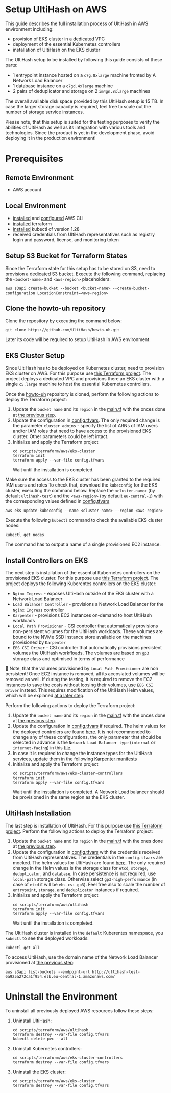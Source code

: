 # Setup UltiHash on AWS 
This guide describes the full installation process of UltiHash in AWS environment including: 
- provision of EKS cluster in a dedicated VPC
- deployment of the essential Kubernetes controllers
- installation of UltiHash on the EKS cluster 

The UltiHash setup to be installed by following this guide consists of these parts:
- 1 entrypoint instance hosted on a `c7g.8xlarge` machine fronted by A Network Load Balancer
- 1 database instance on a `c7gd.4xlarge` machine
- 2 pairs of deduplicator and storage on 2 `im4gn.8xlarge` machines  

The overall available disk space provided by this UltiHash setup is 15 TB. In case the larger storage capacity is required, feel free to scale out the number of storage service instances.

Please note, that this setup is suited for the testing purposes to verify the abilities of UltiHash as well as its integration with various tools and technologies. Since the product is yet in the development phase, avoid deploying it in the production environment!

# Prerequisites

## Remote Environment
- AWS account

## Local Environment
- [installed](https://docs.aws.amazon.com/cli/latest/userguide/getting-started-install.html) and [configured](https://docs.aws.amazon.com/cli/latest/userguide/cli-configure-files.html#cli-configure-files-methods) AWS CLI
- [installed](https://developer.hashicorp.com/terraform/tutorials/aws-get-started/install-cli) terraform
- [installed](https://github.com/kubernetes/kubernetes/blob/master/CHANGELOG/CHANGELOG-1.28.md#v1280) kubectl of version 1.28
- received credentials from UltiHash representatives such as registry login and password, license, and monitoring token

## Setup S3 Bucket for Terraform States
Since the Terraform state for this setup has to be stored on S3, need to provision a dedicated S3 bucket.
Execute the following command, replacing the `<bucket-name>` and `<aws-region>` placeholders:
```
aws s3api create-bucket --bucket <bucket-name> --create-bucket-configuration LocationConstraint=<aws-region>
```

## Clone the howto-uh repository
Clone the repository by executing the command below:
```
git clone https://github.com/UltiHash/howto-uh.git
```
Later its code will be required to setup UltiHash in AWS environment.

## EKS Cluster Setup
Since UltiHash has to be deployed on Kubernetes cluster, need to provision EKS cluster on AWS. For this purpose use [this Terraform project](../scripts/terraform/aws/eks-cluster/). The project deploys a dedicated VPC and provisions there an EKS cluster with a single `c5.large` machine to host the essential Kubernetes controllers.

Once the [howto-uh](#clone-the-howto-uh-repository) repository is cloned, perform the following actions to deploy the Terraform project:
1. Update the `bucket name` and its `region` in the [main.tf](../scripts/terraform/aws/eks-cluster/main.tf) with the onces done at [the previous step](#setup-s3-bucket-for-terraform-states).
2. Update the configuration in [config.tfvars](../scripts/terraform/aws/eks-cluster/config.tfvars). The only required change is the parameter `cluster_admins` - specify the list of ARNs of IAM users and/or IAM roles that need to have access to the provisioned EKS cluster. Other parameters could be left intact.
3. Initialize and apply the Terraform project
   ```
   cd scripts/terraform/aws/eks-cluster
   terraform init
   terraform apply --var-file config.tfvars
   ```
   Wait until the installation is completed.

Make sure the access to the EKS cluster has been granted to the required IAM users and roles To check that, download the `kubeconfig` for the EKS cluster, executing the command below. Replace the `<cluster-name>` (by default `ultihash-test`) and the `<aws-region>` (by default `eu-central-1`) with the corresponding values defined in [config.tfvars](../scripts/terraform/aws/eks-cluster/config.tfvars)
```
aws eks update-kubeconfig --name <cluster-name> --region <aws-region>
```
Execute the following `kubectl` command to check the available EKS cluster nodes:
```
kubectl get nodes
```
The command has to output a name of a single provisioned EC2 instance.

## Install Controllers on EKS
The next step is installation of the essential Kubernetes controllers on the provisioned EKS cluster. For this purpose use [this Terraform project](../scripts/terraform/aws/eks-cluster-controllers/). The project deploys the following Kuberentes controllers on the EKS cluster:
- `Nginx Ingress` - exposes UltiHash outside of the EKS cluster with a Network Load Balancer 
- `Load Balancer Controller` - provisions a Network Load Balancer for the `Nginx Ingress` controller
- `Karpenter` - provisions EC2 instances on-demand to host UltiHash workloads
- `Local Path Provisioner` - CSI controller that automatically provisions non-persistent volumes for the UltiHash workloads. These volumes are bound to the NVMe SSD instance store available on the machines provisioned by `Karpenter`
- `EBS CSI Driver` - CSI controller that automatically provisions persistent volumes the UltiHash workfloads. The volumes are based on `gp3` storage class and optimised in terms of performance 

 :ledger: Note, that the volumes provisioned by `Local Path Provisioner` are non persistent! Once EC2 instance is removed, all its accosiated volumes will be removed as well. If during the testing, it is required to remove the EC2 instances to save the costs without loosing their volumes, use `EBS CSI Driver` instead. This requires modification of the UltiHash Helm values, which will be explaned [at a later step](#ultihash-installation).

Perform the following actions to deploy the Terraform project:
1. Update the `bucket name` and its `region` in the [main.tf](../scripts/terraform/aws/eks-cluster-controllers/main.tf) with the onces done at [the previous step](#setup-s3-bucket-for-terraform-states).
2. Update the configuration in [config.tfvars](../scripts/terraform/aws/eks-cluster-controllers/config.tfvars) if required. The helm values for the deployed controlers are found [here](../scripts/terraform/aws/eks-cluster-controllers/controllers-values/). It is not recommended to change any of these configurations, the only parameter that should be selected in advance is the `Network Load Balancer type` (`internal` or `internet-facing`) in this [file](../scripts/terraform/aws/eks-cluster-controllers/controllers-values/nginx-ingress.yaml).
3. In case it is required to change the instance types for the UltiHash services, update them in the following [Karpenter manifests](../scripts/terraform/aws/eks-cluster-controllers/karpenter-manifests/)
4. Initialize and apply the Terraform project
   ```
   cd scripts/terraform/aws/eks-cluster-controllers
   terraform init
   terraform apply --var-file config.tfvars
   ```
   Wait until the installation is completed. A Network Load balancer should be provisioned in the same region as the EKS cluster.

## UltiHash Installation
The last step is installation of UltiHash. For this purpose use [this Terraform project](../scripts/terraform/aws/ultihash/).
Perform the following actions to deploy the Terraform project:
1. Update the `bucket name` and its `region` in the [main.tf](../scripts/terraform/aws/ultihash/main.tf) with the ones done at [the previous step](#setup-s3-bucket-for-terraform-states).
2. Update the configuration in [config.tfvars](../scripts/terraform/aws/ultihash/config.tfvars) with the credentials received from UltiHash representatives. The credentials in the `config.tfvars` are mocked. The helm values for UltiHash are found [here](../scripts/terraform/aws/ultihash/ultihash-helm-values.yaml). The only required change in the Helm values is the storage class for `etcd`, `storage`, `deduplicator`, and `database`. In case persistence is not required, use `local-path` storage class. Otherwise select `gp3-high-performance` (in case of `etcd` it will be `ebs-csi-gp3`). Feel free also to scale the number of `entrypoint`, `storage`, and `deduplicator` instances if required.
3. Initialize and apply the Terraform project
   ```
   cd scripts/terraform/aws/ultihash
   terraform init
   terraform apply --var-file config.tfvars
   ```
   Wait until the installation is completed.

The UltiHash cluster is installed in the `default` Kuberentes namespace, you `kubectl` to see the deployed workloads:
```
kubectl get all
```
To access UltiHash, use the domain name of the Network Load Balancer provisioned at [the previous step](#install-controllers-on-eks):
```
aws s3api list-buckets --endpoint-url http://ultihash-test-6a925a272ca1f954.elb.eu-central-1.amazonaws.com/
```
# Uninstall the Environment
To uninstall all previously deployed AWS resources follow these steps:
1. Uninstall UltiHash:
   ```
   cd scripts/terraform/aws/ultihash
   terraform destroy --var-file config.tfvars
   kubectl delete pvc --all
   ``` 
2. Uninstall Kubernetes controllers:
   ```
   cd scripts/terraform/aws/eks-cluster-controllers
   terraform destroy --var-file config.tfvars
   ``` 
3. Uninstall the EKS cluster:
   ```
   cd scripts/terraform/aws/eks-cluster
   terraform destroy --var-file config.tfvars
   ```